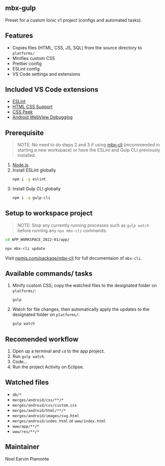 ## mbx-gulp

Preset for a custom Ionic v1 project (configs and automated tasks).

## Features

- Copies files (HTML, CSS, JS, SQL) from the source directory to `platforms/`
- Minifies custom CSS
- Prettier config
- ESLint config
- VS Code settings and extensions

## Included VS Code extensions
- [ESLint](https://marketplace.visualstudio.com/items?itemName=dbaeumer.vscode-eslint)
- [HTML CSS Support](https://marketplace.visualstudio.com/items?itemName=ecmel.vscode-html-css)
- [CSS Peek](https://marketplace.visualstudio.com/items?itemName=pranaygp.vscode-css-peek)
- [Android WebView Debugging](https://marketplace.visualstudio.com/items?itemName=mpotthoff.vscode-android-webview-debug)

## Prerequisite

> NOTE: No need to do steps 2 and 3 if using [mbx-cli](https://www.npmjs.com/package/mbx-cli) (recommended in starting a new workspace) or have the ESLint and Gulp CLI previously installed.

1. [Node.js](https://nodejs.org/en/download/).
1. Install ESLint globally
    ```sh
    npm i -g eslint
    ```
1. Install Gulp CLI globally
    ```sh
    npm i -g gulp-cli
    ```

## Setup to workspace project

> NOTE: Stop any currently running processes such as `gulp watch` before running any `npx mbx-cli` commands.

```sh
cd APP_WORKSPACE_2022-01/app/
```

```sh
npx mbx-cli update
```

Visit [npmjs.com/package/mbx-cli](https://www.npmjs.com/package/mbx-cli) for full documentaion of `mbx-cli`.

## Available commands/ tasks

1. Minify custom CSS; copy the watched files to the designated folder on `platforms/`:
    ```sh
    gulp
    ```

2. Watch for file changes, then automatically apply the updates to the designated folder on `platforms/`:
    ```sh
    gulp watch
    ```

## Recomended workflow

1. Open up a terminal and `cd` to the app project.
1. Run `gulp watch`.
1. Code...
1. Run the project Activity on Eclipse.

## Watched files

- `db/*`
- `merges/android/css/**/*`
- `merges/android/css/custom.css`
- `merges/android/html/**/*`
- `merges/android/images/svg.html`
- `merges/android/index.html` or `www/index.html`
- `www/app/**/*`
- `www/res/**/*`

## Maintainer

Noel Earvin Piamonte
